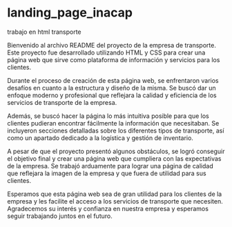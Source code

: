 # landing_page_inacap
trabajo en html transporte

Bienvenido al archivo README del proyecto de la empresa de transporte. Este proyecto fue desarrollado utilizando HTML y CSS para crear una página web que sirve como plataforma de información y servicios para los clientes.

Durante el proceso de creación de esta página web, se enfrentaron varios desafíos en cuanto a la estructura y diseño de la misma. Se buscó dar un enfoque moderno y profesional que reflejara la calidad y eficiencia de los servicios de transporte de la empresa.

Además, se buscó hacer la página lo más intuitiva posible para que los clientes pudieran encontrar fácilmente la información que necesitaban. Se incluyeron secciones detalladas sobre los diferentes tipos de transporte, así como un apartado dedicado a la logística y gestión de inventario.

A pesar de que el proyecto presentó algunos obstáculos, se logró conseguir el objetivo final y crear una página web que cumpliera con las expectativas de la empresa. Se trabajó arduamente para lograr una página de calidad que reflejara la imagen de la empresa y que fuera de utilidad para sus clientes.

Esperamos que esta página web sea de gran utilidad para los clientes de la empresa y les facilite el acceso a los servicios de transporte que necesiten. Agradecemos su interés y confianza en nuestra empresa y esperamos seguir trabajando juntos en el futuro.
